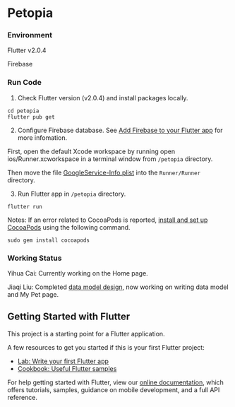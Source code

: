 # Petopia
### Environment

Flutter v2.0.4

Firebase

### Run Code

1. Check Flutter version (v2.0.4) and install packages locally.

```
cd petopia
flutter pub get
```

2. Configure Firebase database. See [Add Firebase to your Flutter app](https://firebase.google.com/docs/flutter/setup) for more infomation.

First, open the default Xcode workspace by running open ios/Runner.xcworkspace in a terminal window from `/petopia` directory.

Then move the file [GoogleService-Info.plist](https://drive.google.com/file/d/1dXFtLKJEfryJ5_nHigqkEsYfUbwHGPbc/view?usp=sharing) into the `Runner/Runner` directory.  

3. Run Flutter app in `/petopia` directory.

```
flutter run
```

Notes: If an error related to CocoaPods is reported, [install and set up CocoaPods](https://flutter.dev/docs/get-started/install/macos#deploy-to-ios-devices) using the following command.

```
sudo gem install cocoapods
```

### Working Status

Yihua Cai: Currently working on the Home page.

Jiaqi Liu: Completed [data model design](https://docs.google.com/presentation/d/1Tv2inE65sjLrQshEj7lx6RkJ1eSqf2vJMqGLYyahADI/edit?usp=sharing), now working on writing data model and My Pet page.



## Getting Started with Flutter

This project is a starting point for a Flutter application.

A few resources to get you started if this is your first Flutter project:

- [Lab: Write your first Flutter app](https://flutter.dev/docs/get-started/codelab)
- [Cookbook: Useful Flutter samples](https://flutter.dev/docs/cookbook)

For help getting started with Flutter, view our
[online documentation](https://flutter.dev/docs), which offers tutorials,
samples, guidance on mobile development, and a full API reference.

